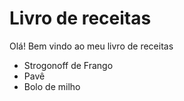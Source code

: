 # Livro de receitas

Olá! Bem vindo ao meu livro de receitas

- Strogonoff de Frango
- Pavê 
- Bolo de milho